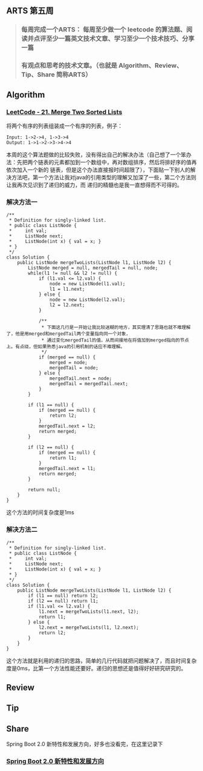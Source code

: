 ## ARTS 第五周

> ### 每周完成一个ARTS： 每周至少做一个 leetcode 的算法题、阅读并点评至少一篇英文技术文章、学习至少一个技术技巧、分享一篇
> ### 有观点和思考的技术文章。（也就是 Algorithm、Review、Tip、Share 简称ARTS）  

## Algorithm
### [LeetCode - 21. Merge Two Sorted Lists](https://leetcode.com/problems/merge-two-sorted-lists/)
将两个有序的列表组装成一个有序的列表，例子：
```
Input: 1->2->4, 1->3->4
Output: 1->1->2->3->4->4
```

本周的这个算法题做的比较失败，没有得出自己的解决办法（自己想了一个笨办法：先把两个链表的元素都加到一个数组中，再对数组排序，然后将排好序的值再依次加入一个新的
链表，但是这个办法直接报时间超限了），下面贴一下别人的解决方法吧，第一个方法让我对java的引用类型的理解又加深了一些，第二个方法则让我再次见识到了递归的威力，而
递归的精髓也是我一直想得而不可得的。

### 解决方法一
```
/**
 * Definition for singly-linked list.
 * public class ListNode {
 *     int val;
 *     ListNode next;
 *     ListNode(int x) { val = x; }
 * }
 */
class Solution {
    public ListNode mergeTwoLists(ListNode l1, ListNode l2) {
        ListNode merged = null, mergedTail = null, node;
        while(l1 != null && l2 != null) {
            if (l1.val <= l2.val) {
                node = new ListNode(l1.val);
                l1 = l1.next;
            } else {
                node = new ListNode(l2.val);
                l2 = l2.next;
            }
            
            /**
             * 下面这几行是一开始让我比较迷糊的地方，其实理清了思路也就不难理解了，他是用merged和mergedTail两个变量指向同一个对象，
             * 通过变化mergedTail的值，从而间接地在将值加到merged指向的节点上。有点绕，但如果熟悉java的引用机制的话应不难理解。
             */
            if (merged == null) {
                merged = node;
                mergedTail = node;
            } else {
                mergedTail.next = node;
                mergedTail = mergedTail.next;
            }
        }
        
        if (l1 == null) {
            if (merged == null) {
                return l2;
            }
            mergedTail.next = l2;
            return merged;
        }
        
        if (l2 == null) {
            if (merged == null) {
                return l1;
            }
            mergedTail.next = l1;
            return merged;
        }
        
        return null;
    }
}
```
这个方法的时间复杂度是1ms

### 解决方法二
```
/**
 * Definition for singly-linked list.
 * public class ListNode {
 *     int val;
 *     ListNode next;
 *     ListNode(int x) { val = x; }
 * }
 */
class Solution {
    public ListNode mergeTwoLists(ListNode l1, ListNode l2) {
        if (l1 == null) return l2;
        if (l2 == null) return l1;
        if (l1.val <= l2.val) {
            l1.next = mergeTwoLists(l1.next, l2);
            return l1;
        } else {
            l2.next = mergeTwoLists(l1, l2.next);
            return l2;
        }
    }
}
```
这个方法就是利用的递归的思路，简单的几行代码就把问题解决了，而且时间复杂度是0ms，比第一个方法性能还要好。递归的思想还是值得好好研究研究的。

## Review

## Tip

## Share
Spring Boot 2.0 新特性和发展方向，好多也没看完，在这里记录下
### [Spring Boot 2.0 新特性和发展方向](http://blog.didispace.com/Spring-Boot-2-0-%E6%96%B0%E7%89%B9%E6%80%A7%E5%92%8C%E5%8F%91%E5%B1%95%E6%96%B9%E5%90%91/)

